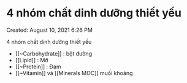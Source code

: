 # 4 nhóm chất dinh dưỡng thiết yếu

Created: August 10, 2021 6:26 PM

4 nhóm chất dinh dưỡng thiết yếu
- [[~Carbohydrate]] : bột đường
- [[Lipid]] : Mỡ
- [[~Protein]] : Đạm
- [[~Vitamin]] và [[Minerals MOC]] muối khoáng